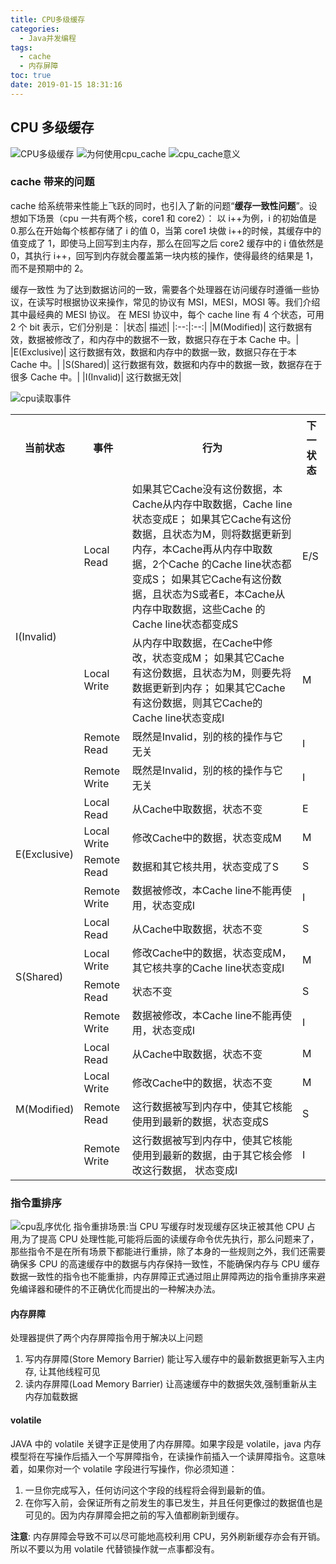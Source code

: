 ```yaml
---
title: CPU多级缓存
categories:
  - Java并发编程
tags:
  - cache
  - 内存屏障
toc: true
date: 2019-01-15 18:31:16
---
```


## CPU 多级缓存

![CPU多级缓存](CPU多级缓存.png)
![为何使用cpu_cache](为何使用cpu_cache.png)
![cpu_cache意义](cpu_cache意义.png)

### cache 带来的问题

cache 给系统带来性能上飞跃的同时，也引入了新的问题“**缓存一致性问题**”。设想如下场景（cpu 一共有两个核，core1 和 core2）： 以 i++为例，i 的初始值是 0.那么在开始每个核都存储了 i 的值 0，当第 core1 块做 i++的时候，其缓存中的值变成了 1，即使马上回写到主内存，那么在回写之后 core2 缓存中的 i 值依然是 0，其执行 i++，回写到内存就会覆盖第一块内核的操作，使得最终的结果是 1，而不是预期中的 2。

缓存一致性
为了达到数据访问的一致，需要各个处理器在访问缓存时遵循一些协议，在读写时根据协议来操作，常见的协议有 MSI，MESI，MOSI 等。我们介绍其中最经典的 MESI 协议。
在 MESI 协议中，每个 cache line 有 4 个状态，可用 2 个 bit 表示，它们分别是：
|状态| 描述|
|:--:|:--:|
|M(Modified)| 这行数据有效，数据被修改了，和内存中的数据不一致，数据只存在于本 Cache 中。|
|E(Exclusive)| 这行数据有效，数据和内存中的数据一致，数据只存在于本 Cache 中。|
|S(Shared)| 这行数据有效，数据和内存中的数据一致，数据存在于很多 Cache 中。|
|I(Invalid)| 这行数据无效|

![cpu读取事件](cpu读取事件.png)

<table>
  <tr>
    <th>当前状态</th>
    <th>事件</th>
    <th>行为</th>
    <th>下一状态</th>
  </tr>
  <tr>
    <td rowspan="4">I(Invalid)</td>
    <td>Local Read</td>
    <td>如果其它Cache没有这份数据，本Cache从内存中取数据，Cache line状态变成E； 如果其它Cache有这份数据，且状态为M，则将数据更新到内存，本Cache再从内存中取数据，2个Cache 的Cache line状态都变成S； 如果其它Cache有这份数据，且状态为S或者E，本Cache从内存中取数据，这些Cache 的Cache line状态都变成S</td>
    <td>E/S</td>
  </tr>
  <tr>
    <td>Local Write</td>
    <td>从内存中取数据，在Cache中修改，状态变成M； 如果其它Cache有这份数据，且状态为M，则要先将数据更新到内存； 如果其它Cache有这份数据，则其它Cache的Cache line状态变成I</td>
    <td>M</td>
  </tr>
  <tr>
    <td>Remote Read</td>
    <td>既然是Invalid，别的核的操作与它无关</td>
    <td>I</td>
  </tr>
  <tr>
    <td>Remote Write</td>
    <td>既然是Invalid，别的核的操作与它无关</td>
    <td>I</td>
  </tr>

  <tr>
    <td rowspan="4">E(Exclusive)</td>
    <td>Local Read</td>
    <td>从Cache中取数据，状态不变</td>
    <td>E</td>
  </tr>
  <tr>
    <td>Local Write</td>
    <td>修改Cache中的数据，状态变成M</td>
    <td>M</td>
  </tr>
  <tr>
    <td>Remote Read</td>
    <td>数据和其它核共用，状态变成了S</td>
    <td>S</td>
  </tr>
  <tr>
    <td>Remote Write</td>
    <td>数据被修改，本Cache line不能再使用，状态变成I</td>
    <td>I</td>
  </tr>

  <tr>
    <td rowspan="4">S(Shared)</td>
    <td>Local Read</td>
    <td>从Cache中取数据，状态不变</td>
    <td>S</td>
  </tr>
  <tr>
    <td>Local Write</td>
    <td>修改Cache中的数据，状态变成M， 其它核共享的Cache line状态变成I</td>
    <td>M</td>
  </tr>
  <tr>
    <td>Remote Read</td>
    <td>状态不变</td>
    <td>S</td>
  </tr>
  <tr>
    <td>Remote Write</td>
    <td>数据被修改，本Cache line不能再使用，状态变成I</td>
    <td>I</td>
  </tr>
  <tr>
    <td rowspan="4">M(Modified)</td>
    <td>Local Read</td>
    <td>从Cache中取数据，状态不变</td>
    <td>M</td>
  </tr>
 <tr>
    <td>Local Write</td>
    <td>修改Cache中的数据，状态不变</td>
    <td>M</td>
  </tr>
  <tr>
    <td>Remote Read</td>
    <td>这行数据被写到内存中，使其它核能使用到最新的数据，状态变成S</td>
    <td>S</td>
  </tr>
  <tr>
    <td>Remote Write</td>
    <td>这行数据被写到内存中，使其它核能使用到最新的数据，由于其它核会修改这行数据， 状态变成I</td>
    <td>I</td>
  </tr>
</table>

### 指令重排序

![cpu乱序优化](cpu乱序优化.png)
指令重排场景:当 CPU 写缓存时发现缓存区块正被其他 CPU 占用,为了提高 CPU 处理性能,可能将后面的读缓存命令优先执行，那么问题来了，那些指令不是在所有场景下都能进行重排，除了本身的一些规则之外，我们还需要确保多 CPU 的高速缓存中的数据与内存保持一致性，不能确保内存与 CPU 缓存数据一致性的指令也不能重排，内存屏障正式通过阻止屏障两边的指令重排序来避
免编译器和硬件的不正确优化而提出的一种解决办法。

#### 内存屏障

处理器提供了两个内存屏障指令用于解决以上问题

1. 写内存屏障(Store Memory Barrier)
   能让写入缓存中的最新数据更新写入主内存, 让其他线程可见
2. 读内存屏障(Load Memory Barrier)
   让高速缓存中的数据失效,强制重新从主内存加载数据

#### volatile

JAVA 中的 volatile 关键字正是使用了内存屏障。如果字段是 volatile，java 内存模型将在写操作后插入一个写屏障指令，在读操作前插入一个读屏障指令。这意味着，如果你对一个 volatile 字段进行写操作，你必须知道：

1. 一旦你完成写入，任何访问这个字段的线程将会得到最新的值。
2. 在你写入前，会保证所有之前发生的事已发生，并且任何更像过的数据值也是可见的。因为内存屏障会把之前的写入值都刷新到缓存。

**注意**: 内存屏障会导致不可以尽可能地高校利用 CPU，另外刷新缓存亦会有开销。所以不要以为用 volatile 代替锁操作就一点事都没有。
